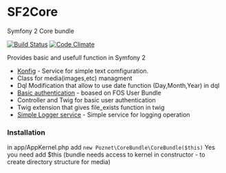 # SF2Core
Symfony 2 Core bundle

[![Build Status](https://travis-ci.org/poznet/SF2Core.svg?branch=master)](https://travis-ci.org/poznet/SF2Core) [![Code Climate](https://codeclimate.com/github/poznet/SF2Core/badges/gpa.svg)](https://codeclimate.com/github/poznet/SF2Core)

Provides basic and  usefull function in  Symfony 2

- [Konfig](doc/konfig.md) - Service for  simple text comfiguration. 
- Class for media(images,etc) managment
- Dql Modification that  allow to use date function (Day,Month,Year) in dql
- [Basic authentication](doc/auth.md) - boased on FOS User Bundle
- Controller and Twig for  basic  user authentication
- Twig extension  that gives file_exists function in  twig
- [Simple Logger service](docs/logger.md) - Simple service for logging operation

### Installation
in app/AppKernel.php add
`new Poznet\CoreBundle\CoreBundle($this)`
Yes  you need add $this (bundle  needs access to  kernel in constructor - to create directory  structure for media)
 
